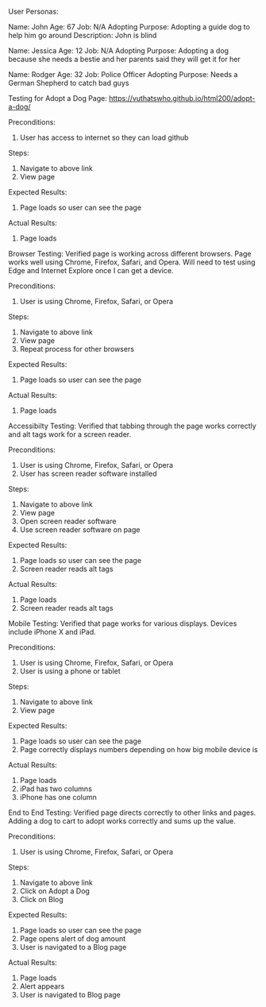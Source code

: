 User Personas:

Name: John
Age: 67
Job: N/A
Adopting Purpose: Adopting a guide dog to help him go around
Description: John is blind

Name: Jessica
Age: 12
Job: N/A
Adopting Purpose: Adopting a dog because she needs a bestie and her parents said they will get it for her

Name: Rodger
Age: 32
Job: Police Officer
Adopting Purpose: Needs a German Shepherd to catch bad guys

Testing for Adopt a Dog Page:
https://vuthatswho.github.io/html200/adopt-a-dog/

Preconditions:
1. User has access to internet so they can load github

Steps:
1. Navigate to above link
2. View page

Expected Results:
1. Page loads so user can see the page

Actual Results:
1. Page loads

Browser Testing:
Verified page is working across different browsers. Page works well using Chrome, Firefox, Safari, and Opera. Will need to test using Edge and Internet Explore once I can get a device.

Preconditions:
1. User is using Chrome, Firefox, Safari, or Opera

Steps:
1. Navigate to above link
2. View page
3. Repeat process for other browsers

Expected Results:
1. Page loads so user can see the page

Actual Results:
1. Page loads

Accessibilty Testing:
Verified that tabbing through the page works correctly and alt tags work for a screen reader.

Preconditions:
1. User is using Chrome, Firefox, Safari, or Opera
2. User has screen reader software installed

Steps:
1. Navigate to above link
2. View page
3. Open screen reader software
4. Use screen reader software on page

Expected Results:
1. Page loads so user can see the page
2. Screen reader reads alt tags

Actual Results:
1. Page loads
2. Screen reader reads alt tags

Mobile Testing:
Verified that page works for various displays. Devices include iPhone X and iPad.

Preconditions:
1. User is using Chrome, Firefox, Safari, or Opera
2. User is using a phone or tablet

Steps:
1. Navigate to above link
2. View page

Expected Results:
1. Page loads so user can see the page
2. Page correctly displays numbers depending on how big mobile device is

Actual Results:
1. Page loads
2. iPad has two columns
3. iPhone has one column

End to End Testing:
Verified page directs correctly to other links and pages. Adding a dog to cart to adopt works correctly and sums up the value.

Preconditions:
1. User is using Chrome, Firefox, Safari, or Opera

Steps:
1. Navigate to above link
2. Click on Adopt a Dog
3. Click on Blog

Expected Results:
1. Page loads so user can see the page
2. Page opens alert of dog amount
3. User is navigated to a Blog page

Actual Results:
1. Page loads
2. Alert appears
3. User is navigated to Blog page
